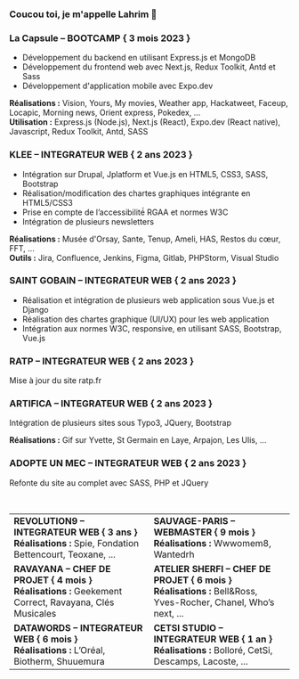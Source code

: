 ### Coucou toi, je m'appelle Lahrim 👋

### La Capsule – BOOTCAMP { 3 mois 2023 }
- Développement du backend en utilisant Express.js et MongoDB
- Développement du frontend web avec Next.js, Redux Toolkit, Antd et Sass
- Développement d'application mobile avec Expo.dev

**Réalisations :**
Vision, Yours, My movies, Weather app, Hackatweet, Faceup, Locapic, Morning news, Orient express, Pokedex, ...<br>
**Utilisation :**
Express.js (Node.js), Next.js (React), Expo.dev (React native), Javascript, Redux Toolkit, Antd, SASS


### KLEE – INTEGRATEUR WEB { 2 ans 2023 }
- Intégration sur Drupal, Jplatform et Vue.js en HTML5, CSS3, SASS, Bootstrap
- Réalisation/modification des chartes graphiques intégrante en HTML5/CSS3
- Prise en compte de l’accessibilité́ RGAA et normes W3C
- Intégration de plusieurs newsletters

**Réalisations :** Musée d'Orsay, Sante, Tenup, Ameli, HAS, Restos du cœur, FFT, ...<br>
**Outils :** Jira, Confluence, Jenkins, Figma, Gitlab, PHPStorm, Visual Studio


### SAINT GOBAIN – INTEGRATEUR WEB { 2 ans 2023 }
- Réalisation et intégration de plusieurs web application sous Vue.js et Django
- Réalisation des chartes graphique (UI/UX) pour les web application
- Intégration aux normes W3C, responsive, en utilisant SASS, Bootstrap, Vue.js


### RATP – INTEGRATEUR WEB { 2 ans 2023 }
Mise à jour du site ratp.fr


### ARTIFICA – INTEGRATEUR WEB { 2 ans 2023 }
Intégration de plusieurs sites sous Typo3, JQuery, Bootstrap

**Réalisations :** Gif sur Yvette, St Germain en Laye, Arpajon, Les Ulis, ...


### ADOPTE UN MEC – INTEGRATEUR WEB { 2 ans 2023 }
Refonte du site au complet avec SASS, PHP et JQuery


<br>


| | |
|-|-|
| **REVOLUTION9 – INTEGRATEUR WEB { 3 ans }**<br> **Réalisations :** Spie, Fondation Bettencourt, Teoxane, ... | **SAUVAGE-PARIS – WEBMASTER { 9 mois }**<br> **Réalisations :** Wwwomem8, Wantedrh |
| **RAVAYANA – CHEF DE PROJET { 4 mois }**<br> **Réalisations :** Geekement Correct, Ravayana, Clés Musicales | **ATELIER SHERFI – CHEF DE PROJET { 6 mois }**<br> **Réalisations :** Bell&Ross, Yves-Rocher, Chanel, Who’s next, ... |
| **DATAWORDS – INTEGRATEUR WEB { 6 mois }**<br> **Réalisations :** L’Oréal, Biotherm, Shuuemura | **CETSI STUDIO – INTEGRATEUR WEB { 1 an }**<br> **Réalisations :** Bolloré, CetSi, Descamps, Lacoste, ... |
